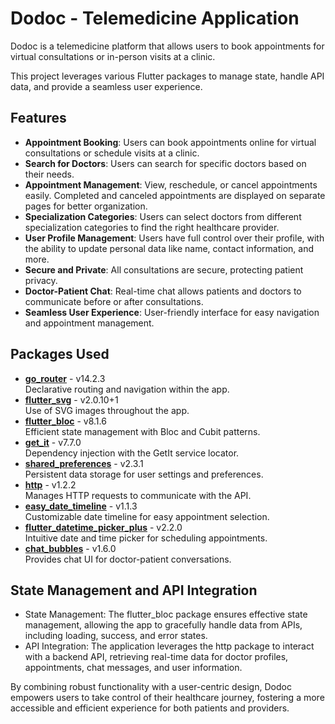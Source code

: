 # Dodoc - Telemedicine Application

Dodoc is a telemedicine platform that allows users to book appointments for virtual consultations or in-person visits at a clinic.

This project leverages various Flutter packages to manage state, handle API data, and provide a seamless user experience.

## Features

- **Appointment Booking**: Users can book appointments online for virtual consultations or schedule visits at a clinic.
- **Search for Doctors**: Users can search for specific doctors based on their needs.
- **Appointment Management**: View, reschedule, or cancel appointments easily. Completed and canceled appointments are displayed on separate pages for better organization.
- **Specialization Categories**: Users can select doctors from different specialization categories to find the right healthcare provider.
- **User Profile Management**: Users have full control over their profile, with the ability to update personal data like name, contact information, and more.
- **Secure and Private**: All consultations are secure, protecting patient privacy.
- **Doctor-Patient Chat**: Real-time chat allows patients and doctors to communicate before or after consultations.
- **Seamless User Experience**: User-friendly interface for easy navigation and appointment management.

## Packages Used

- **[go_router](https://pub.dev/packages/go_router)** - v14.2.3  
  Declarative routing and navigation within the app.
- **[flutter_svg](https://pub.dev/packages/flutter_svg)** - v2.0.10+1  
  Use of SVG images throughout the app.
- **[flutter_bloc](https://pub.dev/packages/flutter_bloc)** - v8.1.6  
  Efficient state management with Bloc and Cubit patterns.
- **[get_it](https://pub.dev/packages/get_it)** - v7.7.0  
  Dependency injection with the GetIt service locator.
- **[shared_preferences](https://pub.dev/packages/shared_preferences)** - v2.3.1  
  Persistent data storage for user settings and preferences.
- **[http](https://pub.dev/packages/http)** - v1.2.2  
  Manages HTTP requests to communicate with the API.
- **[easy_date_timeline](https://pub.dev/packages/easy_date_timeline)** - v1.1.3  
  Customizable date timeline for easy appointment selection.
- **[flutter_datetime_picker_plus](https://pub.dev/packages/flutter_datetime_picker_plus)** - v2.2.0  
  Intuitive date and time picker for scheduling appointments.
- **[chat_bubbles](https://pub.dev/packages/chat_bubbles)** - v1.6.0  
  Provides chat UI for doctor-patient conversations.

## State Management and API Integration
* State Management: The flutter_bloc package ensures effective state management, allowing the app to gracefully handle data from APIs, including loading, success, and error states.
* API Integration: The application leverages the http package to interact with a backend API, retrieving real-time data for doctor profiles, appointments, chat messages, and user information.


By combining robust functionality with a user-centric design, Dodoc empowers users to take control of their healthcare journey, fostering a more accessible and efficient experience for both patients and providers.




